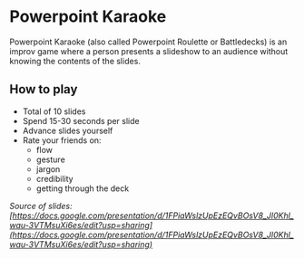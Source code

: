 # Powerpoint Karaoke

Powerpoint Karaoke (also called Powerpoint Roulette or Battledecks) is an improv game where a person presents a slideshow to an audience without knowing the contents of the slides.

## How to play

- Total of 10 slides
- Spend 15-30 seconds per slide
- Advance slides yourself
- Rate your friends on:
    - flow
    - gesture
    - jargon
    - credibility
    - getting through the deck

*Source of slides: [https://docs.google.com/presentation/d/1FPiaWslzUpEzEQvBOsV8_Jl0Khl_wau-3VTMsuXi6es/edit?usp=sharing](https://docs.google.com/presentation/d/1FPiaWslzUpEzEQvBOsV8_Jl0Khl_wau-3VTMsuXi6es/edit?usp=sharing)*

